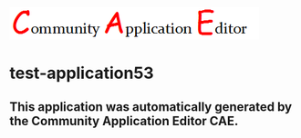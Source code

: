 ![CAE](https://github.com/CAE-Community-Application-Editor/application-test-application53/blob/master/img/logo.png)  

test-application53
===================


This application was automatically generated by the Community Application Editor CAE.  
---------------
